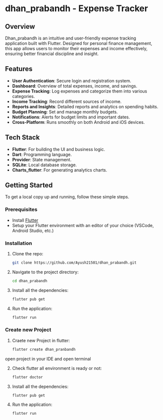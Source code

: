 # dhan_prabandh - Expense Tracker

## Overview
Dhan_prabandh is an intuitive and user-friendly expense tracking application built with Flutter. Designed for personal finance management, this app allows users to monitor their expenses and income effectively, ensuring better financial discipline and insight.

## Features

- **User Authentication**: Secure login and registration system.
- **Dashboard**: Overview of total expenses, income, and savings.
- **Expense Tracking**: Log expenses and categorize them into various categories.
- **Income Tracking**: Record different sources of income.
- **Reports and Insights**: Detailed reports and analytics on spending habits.
- **Budget Planning**: Set and manage monthly budgets.
- **Notifications**: Alerts for budget limits and important dates.
- **Cross-Platform**: Runs smoothly on both Android and iOS devices.

## Tech Stack

- **Flutter**: For building the UI and business logic.
- **Dart**: Programming language.
- **Provider**: State management.
- **SQLite**: Local database storage.
- **Charts_flutter**: For generating analytics charts.

## Getting Started

To get a local copy up and running, follow these simple steps.

### Prerequisites

- Install [Flutter](https://flutter.dev/docs/get-started/install)
- Setup your Flutter environment with an editor of your choice (VSCode, Android Studio, etc.)

### Installation

1. Clone the repo:
   ```bash
   git clone https://github.com/Ayush21501/dhan_prabandh.git

2. Navigate to the project directory:
   ```bash
   cd dhan_prabandh

3. Install all the dependencies:
   ```bash
   flutter pub get

4. Run the application:
   ```bash
   flutter run


### Create new Project 

1. Craete new Project in flutter:
   ```bash
   flutter create dhan_pranbandh

open project in your IDE and open terminal 

2. Check flutter all environment is ready or not:
   ```bash
   flutter doctor
   
3. Install all the dependencies:
   ```bash
   flutter pub get

4. Run the application:
   ```bash
   flutter run